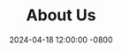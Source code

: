 ---
title: About Us
date: 2024-04-18 12:00:00 -0800
categories: [Information]
tags: [aboutus]     # TAG names should always be lowercase
author: <kerrykins>  
comments: false
math: false
mermaid: false 
pin: true
---